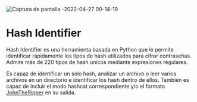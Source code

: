 ![Captura de pantalla -2022-04-27 00-14-19](https://user-images.githubusercontent.com/103068924/165401592-90693a2f-c638-44dc-a3c5-b263720a4021.png)

# Hash Identifier

Hash Identifier es una herramienta basada en Python que le permite identificar rápidamente los tipos de hash utilizados para cifrar contraseñas.
Admite más de 220 tipos de hash únicos mediante expresiones regulares.

Es capaz de identificar un solo hash, analizar un archivo o leer varios archivos en un directorio e identificar los hash dentro de ellos. 
También es capaz de incluir el modo hashcat correspondiente y/o el formato [JohnTheRipper](./Web/Herramientas_y_Scripts/john_the_ripper.html) en su salida.


